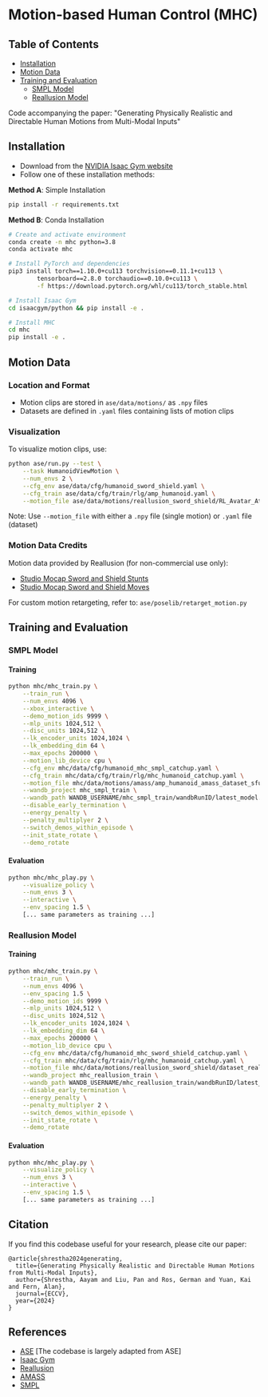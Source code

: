 # Motion-based Human Control (MHC)

## Table of Contents
- [Installation](#installation)
- [Motion Data](#motion-data)
- [Training and Evaluation](#training-and-evaluation)
  - [SMPL Model](#smpl-model)
  - [Reallusion Model](#reallusion-model)


Code accompanying the paper: "Generating Physically Realistic and Directable Human Motions from Multi-Modal Inputs"



## Installation

- Download from the [NVIDIA Isaac Gym website](https://developer.nvidia.com/isaac-gym)
- Follow one of these installation methods:

**Method A**: Simple Installation
```bash
pip install -r requirements.txt
```

**Method B**: Conda Installation
```bash
# Create and activate environment
conda create -n mhc python=3.8
conda activate mhc

# Install PyTorch and dependencies
pip3 install torch==1.10.0+cu113 torchvision==0.11.1+cu113 \
        tensorboard==2.8.0 torchaudio==0.10.0+cu113 \
        -f https://download.pytorch.org/whl/cu113/torch_stable.html

# Install Isaac Gym
cd isaacgym/python && pip install -e .

# Install MHC
cd mhc
pip install -e .
```

## Motion Data

### Location and Format
- Motion clips are stored in `ase/data/motions/` as `.npy` files
- Datasets are defined in `.yaml` files containing lists of motion clips

### Visualization
To visualize motion clips, use:
```bash
python ase/run.py --test \
    --task HumanoidViewMotion \
    --num_envs 2 \
    --cfg_env ase/data/cfg/humanoid_sword_shield.yaml \
    --cfg_train ase/data/cfg/train/rlg/amp_humanoid.yaml \
    --motion_file ase/data/motions/reallusion_sword_shield/RL_Avatar_Atk_2xCombo01_Motion.npy
```
Note: Use `--motion_file` with either a `.npy` file (single motion) or `.yaml` file (dataset)

### Motion Data Credits
Motion data provided by Reallusion (for non-commercial use only):
- [Studio Mocap Sword and Shield Stunts](https://actorcore.reallusion.com/motion/pack/studio-mocap-sword-and-shield-stunts)
- [Studio Mocap Sword and Shield Moves](https://actorcore.reallusion.com/motion/pack/studio-mocap-sword-and-shield-moves)

For custom motion retargeting, refer to: `ase/poselib/retarget_motion.py`

## Training and Evaluation

### SMPL Model

#### Training
```bash
python mhc/mhc_train.py \
    --train_run \
    --num_envs 4096 \
    --xbox_interactive \
    --demo_motion_ids 9999 \
    --mlp_units 1024,512 \
    --disc_units 1024,512 \
    --lk_encoder_units 1024,1024 \
    --lk_embedding_dim 64 \
    --max_epochs 200000 \
    --motion_lib_device cpu \
    --cfg_env mhc/data/cfg/humanoid_mhc_smpl_catchup.yaml \
    --cfg_train mhc/data/cfg/train/rlg/mhc_humanoid_catchup.yaml \
    --motion_file mhc/data/motions/amass/amp_humanoid_amass_dataset_sfu.yaml \
    --wandb_project mhc_smpl_train \
    --wandb_path WANDB_USERNAME/mhc_smpl_train/wandbRunID/latest_model.pth \
    --disable_early_termination \
    --energy_penalty \
    --penalty_multiplyer 2 \
    --switch_demos_within_episode \
    --init_state_rotate \
    --demo_rotate
```

#### Evaluation
```bash
python mhc/mhc_play.py \
    --visualize_policy \
    --num_envs 3 \
    --interactive \
    --env_spacing 1.5 \
    [... same parameters as training ...]
```

### Reallusion Model

#### Training
```bash
python mhc/mhc_train.py \
    --train_run \
    --num_envs 4096 \
    --env_spacing 1.5 \
    --demo_motion_ids 9999 \
    --mlp_units 1024,512 \
    --disc_units 1024,512 \
    --lk_encoder_units 1024,1024 \
    --lk_embedding_dim 64 \
    --max_epochs 200000 \
    --motion_lib_device cpu \
    --cfg_env mhc/data/cfg/humanoid_mhc_sword_shield_catchup.yaml \
    --cfg_train mhc/data/cfg/train/rlg/mhc_humanoid_catchup.yaml \
    --motion_file mhc/data/motions/reallusion_sword_shield/dataset_reallusion_sword_shield.yaml \
    --wandb_project mhc_reallusion_train \
    --wandb_path WANDB_USERNAME/mhc_reallusion_train/wandbRunID/latest_model.pth \
    --disable_early_termination \
    --energy_penalty \
    --penalty_multiplyer 2 \
    --switch_demos_within_episode \
    --init_state_rotate \
    --demo_rotate
```

#### Evaluation
```bash
python mhc/mhc_play.py \
    --visualize_policy \
    --num_envs 3 \
    --interactive \
    --env_spacing 1.5 \
    [... same parameters as training ...]
```

## Citation
If you find this codebase useful for your research, please cite our paper:

```
@article{shrestha2024generating,
  title={Generating Physically Realistic and Directable Human Motions from Multi-Modal Inputs},
  author={Shrestha, Aayam and Liu, Pan and Ros, German and Yuan, Kai and Fern, Alan},
  journal={ECCV},
  year={2024}
}
```

## References
- [ASE](https://github.com/nv-tlabs/ASE) [The codebase is largely adapted from ASE]
- [Isaac Gym](https://developer.nvidia.com/isaac-gym)
- [Reallusion](https://actorcore.reallusion.com/)
- [AMASS](https://amass.is.tue.mpg.de/)
- [SMPL](https://smpl.is.tue.mpg.de/)
